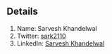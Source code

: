 ## Details

1. Name: Sarvesh Khandelwal 
2. Twitter: [sark2110](https://twitter.com/sark2110)   
3. LinkedIn: [Sarvesh Khandelwal](https://www.linkedin.com/in/sarveshkhandelwal/)   
